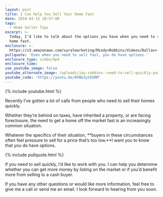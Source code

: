 ```yaml
---
layout: post
title: I Can Help You Sell Your Home Fast
date: 2018-03-15 18:57:00
tags:
  - Home Seller Tips
excerpt: >-
  Today, I’d like to talk about the options you have when you need to sell your
  home fast.
enclosure: >-
  https://s3.amazonaws.com/vyralmarketing/Mindy+Robbins/Videos/Dallas+-+Fort+Worth+Real+Estate+Agent-+Do+You+Need+a+Fast+Transaction%253F.mp4
pullquote: 'Even when you need to sell fast, you do have options.'
enclosure_type: video/mp4
enclosure_time:
use_youtube_image: false
youtube_alternate_image: /uploads/jay-robbins--need-to-sell-quickly-youtube.jpg
youtube_code: 'https://youtu.be/0hNG3yt82RM'
---
```


{% include youtube.html %}

Recently I’ve gotten a lot of calls from people who need to sell their homes quickly.

Whether they’re behind on taxes, have inherited a property, or are facing foreclosure, the need to get a home off the market fast is an increasingly common situation.

Whatever the specifics of their situation, **buyers in these circumstances often feel pressure to sell for a price that’s too low.**I want you to know that you do have options.

{% include pullquote.html %}

If you need to sell quickly, I’d like to work with you. I can help you determine whether you can get more money by listing on the market or if you’d benefit more from selling to a cash buyer.

If you have any other questions or would like more information, feel free to give me a call or send me an email. I look forward to hearing from you soon.<br>